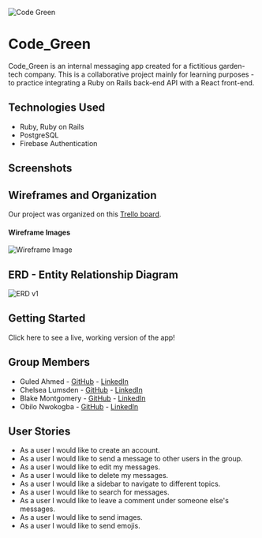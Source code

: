 ![Code Green](https://i.imgur.com/0eRSOft.jpg)

# Code_Green

Code_Green is an internal messaging app created for a fictitious garden-tech company. This is a collaborative project mainly for learning purposes - to practice integrating a Ruby on Rails back-end API with a React front-end.


## Technologies Used
* Ruby, Ruby on Rails
* PostgreSQL
* Firebase Authentication

## Screenshots

## Wireframes and Organization

Our project was organized on this [Trello board](https://trello.com/b/oMP3lmGH/project-4-garden-tech).

#### Wireframe Images

![Wireframe Image](https://i.imgur.com/V2XfHtP.png)

## ERD - Entity Relationship Diagram

![ERD v1](https://i.imgur.com/G8tO6S3.png)

## Getting Started
Click here to see a live, working version of the app!

## Group Members
* Guled Ahmed - [GitHub](https://github.com/gguleid) - [LinkedIn](https://www.linkedin.com/in/guled-ahmed-38a69055/)
* Chelsea Lumsden - [GitHub](https://github.com/clums19) - [LinkedIn](https://www.linkedin.com/in/chelsea-lumsden-112623210/)
* Blake Montgomery - [GitHub](https://github.com/montblake) - [LinkedIn](https://www.linkedin.com/in/blake-montgomery312/)
* Obilo Nwokogba - [GitHub](https://github.com/obi-nwokogba) - [LinkedIn](https://www.linkedin.com/in/obi-nwokogba/)

## User Stories
* As a user I would like to create an account.
* As a user I would like to send a message to other users in the group.
* As a user I would like to edit my messages.
* As a user I would like to delete my messages.
* As a user I would like a sidebar to navigate to different topics.
* As a user I would like to search for messages.
* As a user I would like to leave a comment under someone else's messages.
* As a user I would like to send images.
* As a user I would like to send emojis.

